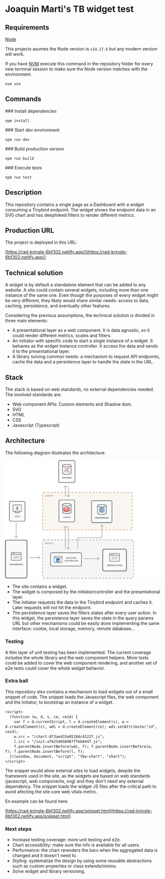 # Joaquin Marti's TB widget test

## Requirements

[Node](https://nodejs.org/)

This projects asumes the Node version is `v14.17.6` but any modern version will work.

If you have [NVM](https://github.com/creationix/nvm) execute this command in the repository folder for every new terminal session to make sure the Node version matches with the environment.

```
nvm use
```

## Commands

### Install dependencies

```
npm install
```

### Start dev environment

```
npm run dev
```

### Build production version

```
npm run build
```

### Execute tests

```
npm run test
```

## Description

This repository contains a single page as a Dashboard with a widget consuming a Tinybird endpoint. The widget shows the endpoint data in an SVG chart and has deeplinked filters to render different metrics.

## Production URL

The project is deployed in this URL:

[https://rad-kringle-6bf302.netlify.app/](https://rad-kringle-6bf302.netlify.app/)

## Technical solution

A widget is by default a standalone element that can be added to any website. A site could contain several widgets, including more than one instance of the same one. Even though the purposes of every widget might be very different, they  likely would share similar needs: access to data, caching, persistence, and eventually other features.

Considering the previous assumptions, the technical solution is divided in three main elements:

- A presentational layer as a web component. It is data agnostic, so it could render different metrics, scales and filters.
- An initiator with specific code to start a single instance of a widget. It behaves as the widget instance controller. It access the data and sends it to the presentational layer.
- A library solving common needs: a mechanism to request API endpoints, cache the data and a persistence layer to handle the state in the URL.

## Stack

The stack is based on web standards, no external dependencies needed. The involved standards are:

- Web component APIs: Custom elements and Shadow dom.
- SVG
- HTML
- CSS
- Javascript (Typescript)

## Architecture

The following diagram illustrates the architecture.

![Architecture diagram](./support/diagram.svg)

- The site contains a widget.
- The widget is composed by the initiator/controller and the presentational layer.
- The initiator requests the data to the Tinybird endpoint and caches it. Later requests will not hit the endpoint.
- The persistence layer saves the filters states after every user action. In this widget, the persistence layer saves the state in the query params URL but other mechanisms could be easily done implementing the same interface: cookie, local storage, memory, remote database...

### Testing

A thin layer of unit testing has been implemented. The current coverage includes the whole library and the web component helpers. More tests could be added to cover the web component rendering, and another set of e2e tests could cover the whole widget behavior.

### Extra ball

This repository also contains a mechanism to load widgets out of a small snippet of code. The snippet loads the Javascript files, the web component and the initiator, to bootstrap an instance of a widget.

```
<script>
  (function (w, d, s, ce, ceid) {
    var f = d.currentScript, l = d.createElement(s), w = d.createElement(s), wdi = d.createElement(ce); wdi.setAttribute("id", ceid);
    w.src = "/chart-8f3aed33e0510dc4122f.js";
    l.src = "/init-a76254050987ffbb8447.js";
    f.parentNode.insertBefore(wdi, f); f.parentNode.insertBefore(w, f); f.parentNode.insertBefore(l, f);
  })(window, document, "script", "tbw-chart", "chart");
</script>
```

The snippet would allow external sites to load widgets, despite the framework used in the site, as the widgets are based on web standards (javascript, web components, svg) and they don't need any external dependency. The snippet loads the widget JS files after the critical path to avoid afecting the site core web vitals metric.

En example can be found here:

[https://rad-kringle-6bf302.netlify.app/snippet.html](https://rad-kringle-6bf302.netlify.app/snippet.html)

### Next steps

- Increase testing coverage: more unit testing and e2e.
- Chart accessibility: make sure the info is available for all users.
- Performance: the chart rerenders the bars when the aggregated data is changed and it doesn't need to.
- Styling: systematize the design by using some reusable abstractions such as custom properties or class extends/mixins.
- Solve widget and library versioning.